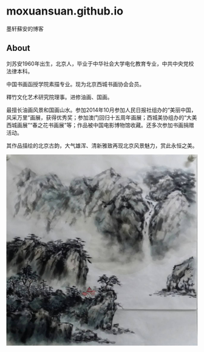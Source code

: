# moxuansuan.github.io

墨轩蘇安的博客

## About
刘苏安1960年出生，北京人，毕业于中华社会大学电化教育专业，中共中央党校法律本科。

中国书画函授学院素描专业。现为北京西城书画协会会员。

釋竹文化艺术研究院理事。进修油画、国画。

最擅长油画风景和国画山水。参加2014年10月参加人民日报社组办的“美丽中国，风采万里”画展，获得优秀奖；参加澳门回归十五周年画展；西城美协组办的“大美西城画展”“春之花书画展”等；作品被中国电影博物馆收藏。还多次参加书画捐赠活动。

其作品描绘的北京古韵，大气雄浑、清新雅致再现北京风景魅力，赏此永恒之美。

![img](assest/images/2.jpg)
